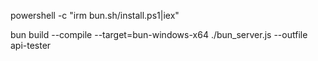 powershell -c "irm bun.sh/install.ps1|iex"


bun build --compile --target=bun-windows-x64 ./bun_server.js --outfile api-tester